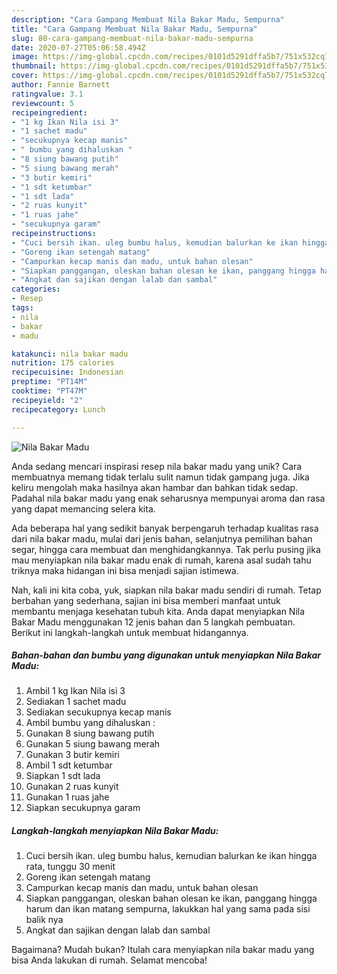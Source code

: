 ```yaml
---
description: "Cara Gampang Membuat Nila Bakar Madu, Sempurna"
title: "Cara Gampang Membuat Nila Bakar Madu, Sempurna"
slug: 80-cara-gampang-membuat-nila-bakar-madu-sempurna
date: 2020-07-27T05:06:58.494Z
image: https://img-global.cpcdn.com/recipes/0101d5291dffa5b7/751x532cq70/nila-bakar-madu-foto-resep-utama.jpg
thumbnail: https://img-global.cpcdn.com/recipes/0101d5291dffa5b7/751x532cq70/nila-bakar-madu-foto-resep-utama.jpg
cover: https://img-global.cpcdn.com/recipes/0101d5291dffa5b7/751x532cq70/nila-bakar-madu-foto-resep-utama.jpg
author: Fannie Barnett
ratingvalue: 3.1
reviewcount: 5
recipeingredient:
- "1 kg Ikan Nila isi 3"
- "1 sachet madu"
- "secukupnya kecap manis"
- " bumbu yang dihaluskan "
- "8 siung bawang putih"
- "5 siung bawang merah"
- "3 butir kemiri"
- "1 sdt ketumbar"
- "1 sdt lada"
- "2 ruas kunyit"
- "1 ruas jahe"
- "secukupnya garam"
recipeinstructions:
- "Cuci bersih ikan. uleg bumbu halus, kemudian balurkan ke ikan hingga rata, tunggu 30 menit"
- "Goreng ikan setengah matang"
- "Campurkan kecap manis dan madu, untuk bahan olesan"
- "Siapkan panggangan, oleskan bahan olesan ke ikan, panggang hingga harum dan ikan matang sempurna, lakukkan hal yang sama pada sisi balik nya"
- "Angkat dan sajikan dengan lalab dan sambal"
categories:
- Resep
tags:
- nila
- bakar
- madu

katakunci: nila bakar madu 
nutrition: 175 calories
recipecuisine: Indonesian
preptime: "PT14M"
cooktime: "PT47M"
recipeyield: "2"
recipecategory: Lunch

---
```



![Nila Bakar Madu](https://img-global.cpcdn.com/recipes/0101d5291dffa5b7/751x532cq70/nila-bakar-madu-foto-resep-utama.jpg)

Anda sedang mencari inspirasi resep nila bakar madu yang unik? Cara membuatnya memang tidak terlalu sulit namun tidak gampang juga. Jika keliru mengolah maka hasilnya akan hambar dan bahkan tidak sedap. Padahal nila bakar madu yang enak seharusnya mempunyai aroma dan rasa yang dapat memancing selera kita.

Ada beberapa hal yang sedikit banyak berpengaruh terhadap kualitas rasa dari nila bakar madu, mulai dari jenis bahan, selanjutnya pemilihan bahan segar, hingga cara membuat dan menghidangkannya. Tak perlu pusing jika mau menyiapkan nila bakar madu enak di rumah, karena asal sudah tahu triknya maka hidangan ini bisa menjadi sajian istimewa.




Nah, kali ini kita coba, yuk, siapkan nila bakar madu sendiri di rumah. Tetap berbahan yang sederhana, sajian ini bisa memberi manfaat untuk membantu menjaga kesehatan tubuh kita. Anda dapat menyiapkan Nila Bakar Madu menggunakan 12 jenis bahan dan 5 langkah pembuatan. Berikut ini langkah-langkah untuk membuat hidangannya.

<!--inarticleads1-->

##### Bahan-bahan dan bumbu yang digunakan untuk menyiapkan Nila Bakar Madu:

1. Ambil 1 kg Ikan Nila isi 3
1. Sediakan 1 sachet madu
1. Sediakan secukupnya kecap manis
1. Ambil  bumbu yang dihaluskan :
1. Gunakan 8 siung bawang putih
1. Gunakan 5 siung bawang merah
1. Gunakan 3 butir kemiri
1. Ambil 1 sdt ketumbar
1. Siapkan 1 sdt lada
1. Gunakan 2 ruas kunyit
1. Gunakan 1 ruas jahe
1. Siapkan secukupnya garam




<!--inarticleads2-->

##### Langkah-langkah menyiapkan Nila Bakar Madu:

1. Cuci bersih ikan. uleg bumbu halus, kemudian balurkan ke ikan hingga rata, tunggu 30 menit
1. Goreng ikan setengah matang
1. Campurkan kecap manis dan madu, untuk bahan olesan
1. Siapkan panggangan, oleskan bahan olesan ke ikan, panggang hingga harum dan ikan matang sempurna, lakukkan hal yang sama pada sisi balik nya
1. Angkat dan sajikan dengan lalab dan sambal




Bagaimana? Mudah bukan? Itulah cara menyiapkan nila bakar madu yang bisa Anda lakukan di rumah. Selamat mencoba!
